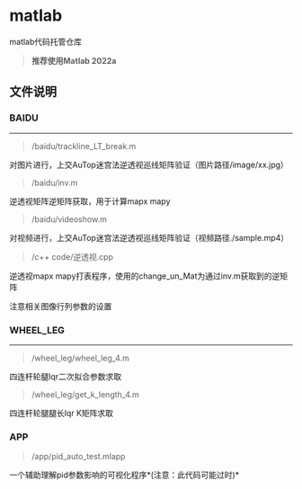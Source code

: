# matlab
matlab代码托管仓库

> **推荐使用Matlab 2022a**



## 文件说明

### BAIDU

---

> /baidu/trackline_LT_break.m

对图片进行，上交AuTop迷宫法逆透视巡线矩阵验证（图片路径/image/xx.jpg）





> /baidu/inv.m

逆透视矩阵逆矩阵获取，用于计算mapx mapy





> /baidu/videoshow.m

对视频进行，上交AuTop迷宫法逆透视巡线矩阵验证（视频路径./sample.mp4）





> /c++ code/逆透视.cpp

逆透视mapx mapy打表程序，使用的change_un_Mat为通过inv.m获取到的逆矩阵

注意相关图像行列参数的设置





### WHEEL_LEG

---

> /wheel_leg/wheel_leg_4.m

四连杆轮腿lqr二次拟合参数求取





> /wheel_leg/get_k_length_4.m

四连杆轮腿腿长lqr K矩阵求取





### APP

> /app/pid_auto_test.mlapp

一个辅助理解pid参数影响的可视化程序*(注意：此代码可能过时)*



